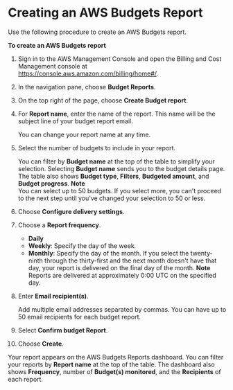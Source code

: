 # Creating an AWS Budgets Report<a name="create-budget-report"></a>

Use the following procedure to create an AWS Budgets report\.<a name="creating-budget-report-steps"></a>

**To create an AWS Budgets report**

1. Sign in to the AWS Management Console and open the Billing and Cost Management console at [https://console\.aws\.amazon\.com/billing/home\#/](https://console.aws.amazon.com/billing/home)\.

1. In the navigation pane, choose **Budget Reports**\.

1. On the top right of the page, choose **Create Budget report**\.

1. For **Report name**, enter the name of the report\. This name will be the subject line of your budget report email\.

   You can change your report name at any time\.

1. Select the number of budgets to include in your report\.

   You can filter by **Budget name** at the top of the table to simplify your selection\. Selecting **Budget name** sends you to the budget details page\. The table also shows **Budget type**, **Filters**, **Budgeted amount**, and **Budget progress**\.
**Note**  
You can select up to 50 budgets\. If you select more, you can't proceed to the next step until you've changed your selection to 50 or less\.

1. Choose **Configure delivery settings**\.

1. Choose a **Report frequency**\.
   + **Daily**
   + **Weekly**: Specify the day of the week\.
   + **Monthly**: Specify the day of the month\. If you select the twenty\-ninth through the thirty\-first and the next month doesn't have that day, your report is delivered on the final day of the month\.
**Note**  
Reports are delivered at approximately 0:00 UTC on the specified day\.

1. Enter **Email recipient\(s\)**\.

   Add multiple email addresses separated by commas\. You can have up to 50 email recipients for each budget report\.

1. Select **Confirm budget Report**\.

1. Choose **Create**\.

Your report appears on the AWS Budgets Reports dashboard\. You can filter your reports by **Report name** at the top of the table\. The dashboard also shows **Frequency**, number of **Budget\(s\) monitored**, and the **Recipients** of each report\.